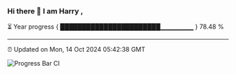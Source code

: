 ### Hi there 👋 I am Harry , 

⏳ Year progress { ███████████████████████▁▁▁▁▁▁▁ } 78.48 %

---

⏰ Updated on Mon, 14 Oct 2024 05:42:38 GMT

![Progress Bar CI](https://github.com/duykhang68/duykhang68/workflows/Progress%20Bar%20CI/badge.svg)
